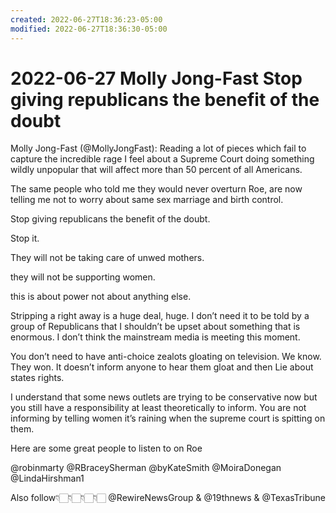 ```yaml
---
created: 2022-06-27T18:36:23-05:00
modified: 2022-06-27T18:36:30-05:00
---
```


# 2022-06-27 Molly Jong-Fast Stop giving republicans the benefit of the doubt

Molly Jong-Fast (@MollyJongFast): Reading a lot of pieces which fail to capture the incredible rage I feel about a Supreme Court doing something wildly unpopular that will affect more than 50 percent of all Americans.

The same people who told me they would never overturn Roe, are now telling me not to worry about same sex marriage and birth control.

Stop giving republicans the benefit of the doubt. 

Stop it.

They will not be taking care of unwed mothers.

they will not be supporting women.

this is about power not about anything else.

Stripping a right away is a huge deal, huge. I don’t need it to be told by a group of Republicans that I shouldn’t be upset about something that is enormous. I don’t think the mainstream media is meeting this moment.

You don’t need to have anti-choice zealots gloating on television. We know. They won. It doesn’t inform anyone to hear them gloat and then Lie about states rights.

I understand that some news outlets are trying to be conservative now but you still have a responsibility at least theoretically to inform. You are not informing by telling women it’s raining when the supreme court is spitting on them.

Here are some great people to listen to on Roe 

@robinmarty 
@RBraceySherman 
@byKateSmith 
@MoiraDonegan 
@LindaHirshman1

Also follow👇🏻👇🏻👇🏻👇🏻 @RewireNewsGroup & @19thnews & @TexasTribune
